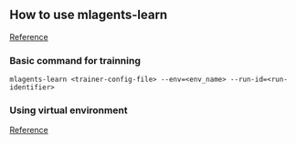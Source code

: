 ## How to use mlagents-learn
[Reference](https://github.com/Unity-Technologies/ml-agents/blob/main/docs/Training-ML-Agents.md)

### Basic command for trainning
```
mlagents-learn <trainer-config-file> --env=<env_name> --run-id=<run-identifier>
```

### Using virtual environment
[Reference](https://github.com/Unity-Technologies/ml-agents/blob/main/docs/Using-Virtual-Environment.md)